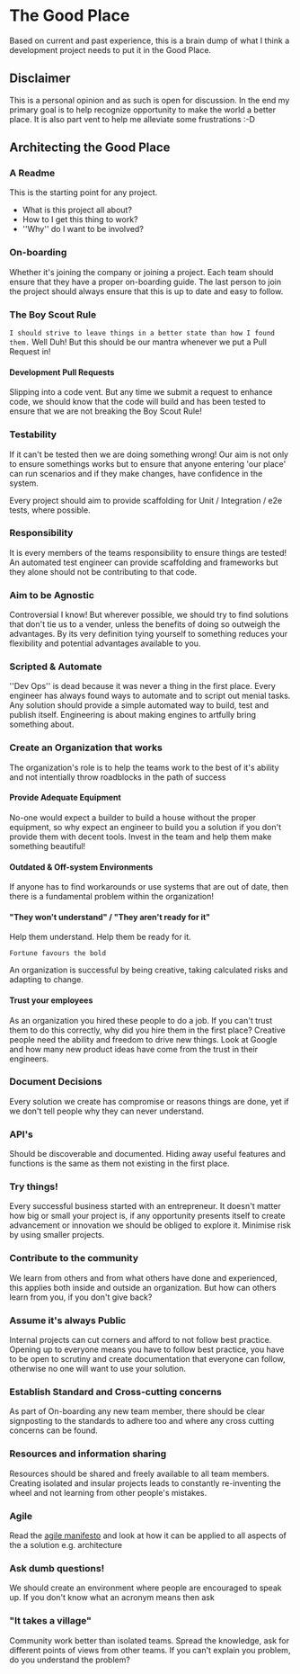 # The Good Place

Based on current and past experience, this is a brain dump of what I think a development project needs to put it in the Good Place.

## Disclaimer

This is a personal opinion and as such is open for discussion. In the end my primary goal is to help recognize opportunity to make the world a better place. It is also part vent to help me alleviate some frustrations :-D

## Architecting the Good Place

### A Readme

This is the starting point for any project. 
* What is this project all about? 
* How to I get this thing to work?
* ''Why'' do I want to be involved?

### On-boarding

Whether it's joining the company or joining a project. Each team should ensure that they have a proper on-boarding guide. The last person to join the project should always ensure that this is up to date and easy to follow.

### The Boy Scout Rule

```I should strive to leave things in a better state than how I found them.```
Well Duh! But this should be our mantra whenever we put a Pull Request in! 

#### Development Pull Requests

Slipping into a code vent. But any time we submit a request to enhance code, we should know that the code will build and has been tested to ensure that we are not breaking the Boy Scout Rule!

### Testability

If it can't be tested then we are doing something wrong! Our aim is not only to ensure somethings works but to ensure that anyone entering 'our place' can run scenarios and if they make changes, have confidence in the system.

Every project should aim to provide scaffolding for Unit / Integration / e2e tests, where possible.

### Responsibility

It is every members of the teams responsibility to ensure things are tested! An automated test engineer can provide scaffolding and frameworks but they alone should not be contributing to that code.

### Aim to be Agnostic

Controversial I know! But wherever possible, we should try to find solutions that don't tie us to a vender, unless the benefits of doing so outweigh the advantages. By its very definition tying yourself to something reduces your flexibility and potential advantages available to you.

### Scripted & Automate

''Dev Ops'' is dead because it was never a thing in the first place. Every engineer has always found ways to automate and to script out menial tasks.
Any solution should provide a simple automated way to build, test and publish itself. Engineering is about making engines to artfully bring something about.

### Create an Organization that works

The organization's role is to help the teams work to the best of it's ability and not intentially throw roadblocks in the path of success

#### Provide Adequate Equipment

No-one would expect a builder to build a house without the proper equipment, so why expect an engineer to build you a solution if you don't provide them with decent tools. Invest in the team and help them make something beautiful!

#### Outdated & Off-system Environments

If anyone has to find workarounds or use systems that are out of date, then there is a fundamental problem within the organization!  

#### "They won't understand" / "They aren't ready for it"

Help them understand. Help them be ready for it. 

``` Fortune favours the bold ```

An organization is successful by being creative, taking calculated risks and adapting to change.

#### Trust your employees

As an organization you hired these people to do a job. If you can't trust them to do this correctly, why did you hire them in the first place?
Creative people need the ability and freedom to drive new things. Look at Google and how many new product ideas have come from the trust in their engineers.

### Document Decisions

Every solution we create has compromise or reasons things are done, yet if we don't tell people why they can never understand. 

### API's  

Should be discoverable and documented. Hiding away useful features and functions is the same as them not existing in the first place.

### Try things!

Every successful business started with an entrepreneur. It doesn't matter how big or small your project is, if any opportunity presents itself to create advancement or innovation we should be obliged to explore it. Minimise risk by using smaller projects.

### Contribute to the community

We learn from others and from what others have done and experienced, this applies both inside and outside an organization. But how can others learn from you, if you don't give back?

### Assume it's always Public

Internal projects can cut corners and afford to not follow best practice. Opening up to everyone means you have to follow best practice, you have to be open to scrutiny and create documentation that everyone can follow, otherwise no one will want to use your solution.

### Establish Standard and Cross-cutting concerns

As part of On-boarding any new team member, there should be clear signposting to the standards to adhere too and where any cross cutting concerns can be found.

### Resources and information sharing

Resources should be shared and freely available to all team members. Creating isolated and insular projects leads to constantly re-inventing the wheel and not learning from other people's mistakes.

### Agile

Read the [agile manifesto](https://agilemanifesto.org/) and look at how it can be applied to all aspects of the a solution e.g. architecture

### Ask dumb questions! 

We should create an environment where people are encouraged to speak up. If you don't know what an acronym means then ask

### "It takes a village"

Community work better than isolated teams. Spread the knowledge, ask for different points of views from other teams. If you can't explain you problem, do you understand the problem?